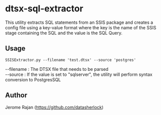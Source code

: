# dtsx-sql-extractor
This utility extracts SQL statements from an SSIS package and creates a config file using a key-value format where the key is the name of the SSIS stage containing the SQL and the value is the SQL Query. 

## Usage
`SSISExtractor.py --filename 'test.dtsx' --source 'postgres'`

--filename : The DTSX file that needs to be parsed  
--source : If the value is set to "sqlserver", the utility will perform syntax conversion to PostgresSQL

## Author
Jerome Rajan (https://github.com/datasherlock)
